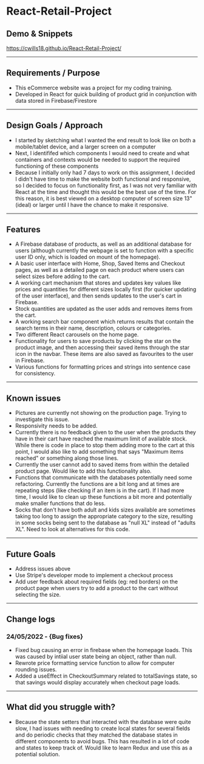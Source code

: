 # React-Retail-Project


## Demo & Snippets

https://cwills18.github.io/React-Retail-Project/

---

## Requirements / Purpose

-   This eCommerce website was a project for my coding training. 
-   Developed in React for quick building of product grid in conjunction with data stored in Firebase/Firestore

---

## Design Goals / Approach

-  I started by sketching what I wanted the end result to look like on both a mobile/tablet device, and a larger screen on a computer
-  Next, I identififed which components I would need to create and what containers and contexts would be needed to support the required functioning of these components
-  Because I initially only had 7 days to work on this assignment, I decided I didn't have time to make the website both functional and responsive, so I decided to focus on functionality first, as I was not very familiar with React at the time and thought this would be the best use of the time. For this reason, it is best viewed on a desktop computer of screen size 13"(ideal) or larger until I have the chance to make it responsive.

---

## Features

- A Firebase database of products, as well as an additional database for users (although currently the webpage is set to function with a specific user ID only, which is loaded on mount of the homepage).
- A basic user interface with Home, Shop, Saved Items and Checkout pages, as well as a detailed page on each product where users can select sizes before adding to the cart.
- A working cart mechanism that stores and updates key values like prices and quantities for different sizes locally first (for quicker updating of the user interface), and then sends updates to the user's cart in Firebase.
- Stock quantities are updated as the user adds and removes items from the cart.
- A working search bar component which returns results that contain the search terms in their name, description, colours or categories.
- Two different React carousels on the home page.
- Functionality for users to save products by clicking the star on the product image, and then accessing their saved items through the star icon in the navbar. These items are also saved as favourites to the user in Firebase.
- Various functions for formatting prices and strings into sentence case for consistency.

---

## Known issues

-  Pictures are currently not showing on the production page. Trying to investigate this issue.
-  Responsivity needs to be added.
- Currently there is no feedback given to the user when the products they have in their cart have reached the maximum limit of available stock. While there is code in place to stop them adding more to the cart at this point, I would also like to add something that says "Maximum items reached" or something along those lines.
- Currently the user cannot add to saved items from within the detailed product page. Would like to add this functionality also.
- Functions that communicate with the databases potentially need some refactoring. Currently the functions are a bit long and at times are repeating steps (like checking if an item is in the cart). If I had more time, I would like to clean up these functions a bit more and potentially make smaller functions that do less.
- Socks that don't have both adult and kids sizes available are sometimes taking too long to assign the appropriate category to the size, resulting in some socks being sent to the database as "null XL" instead of "adults XL". Need to look at alternatives for this code.

---

## Future Goals

-  Address issues above
-  Use Stripe's developer mode to implement a checkout process
-  Add user feedback about required fields (eg: red borders) on the product page when users try to add a product to the cart without selecting the size.

---

## Change logs

### 24/05/2022 - {Bug fixes}

- Fixed bug causing an error in firebase when the homepage loads. This was caused by intiial user state being an object, rather than null.
- Rewrote price formatting service function to allow for computer rounding issues.
- Added a useEffect in CheckoutSummary related to totalSavings state, so that savings would display accurately when checkout page loads.

---

## What did you struggle with?

-  Because the state setters that interacted with the database were quite slow, I had issues with needing to create local states for several fields and do periodic checks that they matched the database states in different components to avoid bugs. This has resulted in a lot of code and states to keep track of. Would like to learn Redux and use this as a potential solution.



